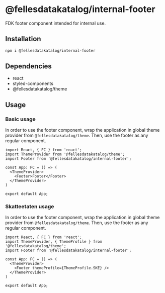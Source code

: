 # @fellesdatakatalog/internal-footer

FDK footer component intended for internal use.

## Installation

```bash
npm i @fellesdatakatalog/internal-footer
```

## Dependencies

- react
- styled-components
- @fellesdatakatalog/theme

## Usage

### Basic usage

In order to use the footer component, wrap the application in global theme provider from `@fellesdatakatalog/theme`. Then, use the footer as any regular component.

```tsx
import React, { FC } from 'react';
import ThemeProvider from '@fellesdatakatalog/theme';
import Footer from '@fellesdatakatalog/internal-footer';

const App: FC = () => (
  <ThemeProvider>
    <Footer>Footer</Footer>
  </ThemeProvider>
)

export default App;
```

### Skatteetaten usage

In order to use the footer component, wrap the application in global theme provider from `@fellesdatakatalog/theme`. Then, use the footer as any regular component.

```tsx
import React, { FC } from 'react';
import ThemeProvider, { ThemeProfile } from '@fellesdatakatalog/theme';
import Footer from '@fellesdatakatalog/internal-footer';

const App: FC = () => (
  <ThemeProvider>
    <Footer themeProfile={ThemeProfile.SKE} />
  </ThemeProvider>
)

export default App;
```
